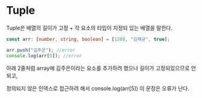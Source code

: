 # Tuple

Tuple은 배열의 길이가 고정 + 각 요소의 타입이 지정되 있는 배열을 말한다.

``` ts
const arr: [number, string, boolean] = [1208, "김재균", true];

arr.push("김주은"); //error
console.log(arr[5]); //error
```

아래 2줄처럼 array에 김주은이라는 요소를 추가하려 했으나 길이가 고정되있으므로 안되고,

정의되지 않은 인덱스로 접근하려 해서 console.log(arr[5]) 이 문장은 오류가 난다.